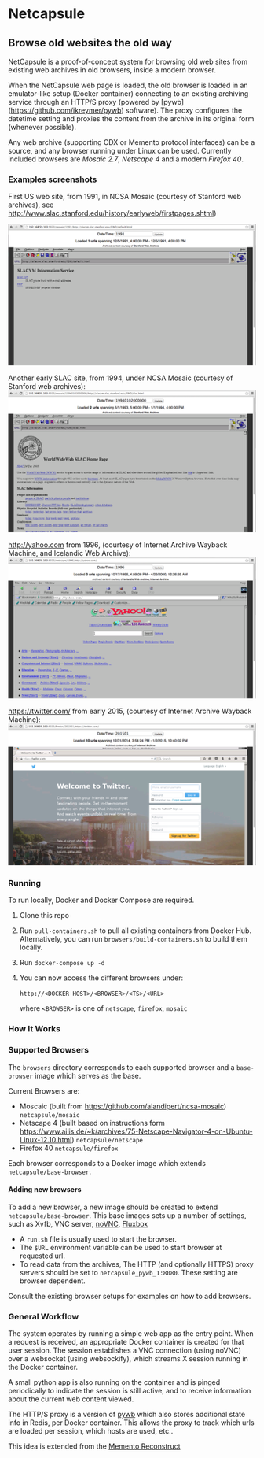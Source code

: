 # Netcapsule #

## Browse old websites the old way ##

NetCapsule is a proof-of-concept system for browsing old web sites from existing web archives in old browsers, inside a modern browser.

When the NetCapsule web page is loaded, the old browser is loaded in an emulator-like setup (Docker container) connecting to an existing archiving service through an HTTP/S proxy (powered by [pywb] (https://github.com/ikreymer/pywb) software). The proxy configures the datetime
setting and proxies the content from the archive in its original form (whenever possible).

Any web archive (supporting CDX or Memento protocol interfaces) can be a source, and any browser running under Linux can be used.
Currently included browsers are *Mosaic 2.7*, *Netscape 4* and a modern *Firefox 40*.


### Examples screenshots

First US web site, from 1991, in NCSA Mosaic (courtesy of Stanford web archives), see http://www.slac.stanford.edu/history/earlyweb/firstpages.shtml)

![IMAGE](sample-screenshots/1991_SLAC.png)

Another early SLAC site, from 1994, under NCSA Mosaic (courtesy of Stanford web archives):
![IMAGE](sample-screenshots/1994_SLAC.png)

http://yahoo.com from 1996, (courtesy of Internet Archive Wayback Machine, and Icelandic Web Archive):
![IMAGE](sample-screenshots/1996_yahoo.png)

https://twitter.com/ from early 2015, (courtesy of Internet Archive Wayback Machine):
![IMAGE](sample-screenshots/2015_twitter.png)


### Running

To run locally, Docker and Docker Compose are required.

1. Clone this repo

2. Run `pull-containers.sh` to pull all existing containers from Docker Hub. Alternatively, you can run `browsers/build-containers.sh` to build them locally.

3. Run `docker-compose up -d`

4. You can now access the different browsers under: 

   `http://<DOCKER HOST>/<BROWSER>/<TS>/<URL>`
   
    where `<BROWSER>` is one of `netscape`, `firefox`, `mosaic`

### How It Works

### Supported Browsers

The `browsers` directory corresponds to each supported browser and a `base-browser` image which serves as the base.

Current Browsers are:
   * Moscaic (built from https://github.com/alandipert/ncsa-mosaic) `netcapsule/mosaic`
   * Netscape 4 (built based on instructions form https://www.ailis.de/~k/archives/75-Netscape-Navigator-4-on-Ubuntu-Linux-12.10.html) `netcapsule/netscape`
   * Firefox 40 `netcapsule/firefox`

Each browser corresponds to a Docker image which extends `netcapsule/base-browser`.

#### Adding new browsers

To add a new browser, a new image should be created to extend `netcapsule/base-browser`.
This base images sets up a number of settings, such as Xvfb, VNC server, [noVNC](https://github.com/kanaka/noVNC), [Fluxbox](http://fluxbox.org)

* A `run.sh` file is usually used to start the browser.
* The `$URL` environment variable can be used to start browser at requested url.
* To read data from the archives, The HTTP (and optionally HTTPS) proxy servers should be set to
  `netcapsule_pywb_1:8080`. These setting are browser dependent.

Consult the existing browser setups for examples on how to add browsers.

### General Workflow

The system operates by running a simple web app as the entry point. When a request is received, an appropriate Docker container is created
for that user session. The session establishes a VNC connection (using noVNC) over a websocket (using websockify), which streams X session
running in the Docker container.

A small python app is also running on the container and is pinged periodically to indicate the session is still active, and to receive
information about the current web content viewed.

The HTTP/S proxy is a version of [pywb](https://github.com/ikreymer/pywb) which also stores additional state info in Redis, per Docker container. This allows the proxy to track which urls are loaded per session, which hosts are used, etc..

This idea is extended from the [Memento Reconstruct](https://github.com/ikreymer/memento-reconstruct)


